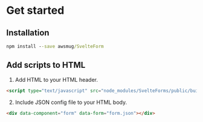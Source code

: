 # Get started

## Installation

```cmd
npm install --save awsmug/SvelteForm
```

## Add scripts to HTML

1. Add HTML to your HTML header.

```html
<script type="text/javascript" src="node_modules/SvelteForms/public/build.js"></script>
```

2. Include JSON config file to your HTML body.

```html
<div data-component="form" data-form="form.json"></div>
```
